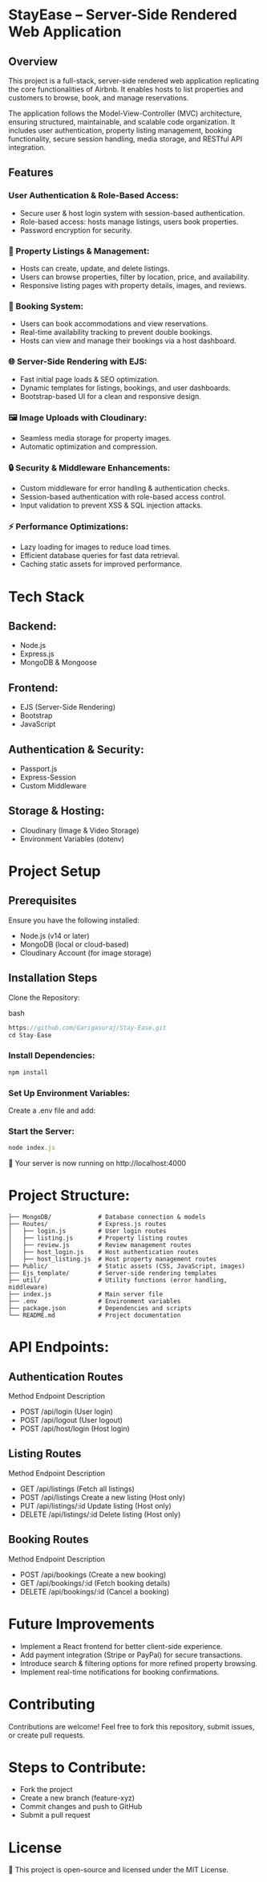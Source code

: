 # StayEase – Server-Side Rendered Web Application
## Overview
This project is a full-stack, server-side rendered web application replicating the core functionalities of Airbnb. It enables hosts to list properties and customers to browse, book, and manage reservations.

The application follows the Model-View-Controller (MVC) architecture, ensuring structured, maintainable, and scalable code organization. It includes user authentication, property listing management, booking functionality, secure session handling, media storage, and RESTful API integration.

## Features
### User Authentication & Role-Based Access:
- Secure user & host login system with session-based authentication.
- Role-based access: hosts manage listings, users book properties.
- Password encryption for security.

### 🏡 Property Listings & Management:
- Hosts can create, update, and delete listings.
- Users can browse properties, filter by location, price, and availability.
- Responsive listing pages with property details, images, and reviews.

### 🛒 Booking System:
- Users can book accommodations and view reservations.
- Real-time availability tracking to prevent double bookings.
- Hosts can view and manage their bookings via a host dashboard.

### 🌐 Server-Side Rendering with EJS:
- Fast initial page loads & SEO optimization.
- Dynamic templates for listings, bookings, and user dashboards.
- Bootstrap-based UI for a clean and responsive design.

### 🖼 Image Uploads with Cloudinary:
- Seamless media storage for property images.
- Automatic optimization and compression.

### 🔒 Security & Middleware Enhancements:
- Custom middleware for error handling & authentication checks.
- Session-based authentication with role-based access control.
- Input validation to prevent XSS & SQL injection attacks.

### ⚡ Performance Optimizations:
- Lazy loading for images to reduce load times.
- Efficient database queries for fast data retrieval.
- Caching static assets for improved performance.

# Tech Stack
## Backend:
- Node.js
- Express.js
- MongoDB & Mongoose

## Frontend:
- EJS (Server-Side Rendering)
- Bootstrap
- JavaScript

## Authentication & Security:
- Passport.js
- Express-Session
- Custom Middleware

## Storage & Hosting:
- Cloudinary (Image & Video Storage)
- Environment Variables (dotenv)

# Project Setup
## Prerequisites
Ensure you have the following installed:

- Node.js (v14 or later)
- MongoDB (local or cloud-based)
- Cloudinary Account (for image storage)
## Installation Steps
Clone the Repository:

bash
``` javascript
https://github.com/Garigasuraj/Stay-Ease.git
cd Stay-Ease
```
### Install Dependencies:

``` javascript
npm install
```
### Set Up Environment Variables:
Create a .env file and add:

### Start the Server:

``` javascript
node index.js
```
🚀 Your server is now running on http://localhost:4000

# Project Structure:
```
├── MongoDB/             # Database connection & models  
├── Routes/              # Express.js routes  
│   ├── login.js         # User login routes  
│   ├── listing.js       # Property listing routes  
│   ├── review.js        # Review management routes  
│   ├── host_login.js    # Host authentication routes  
│   ├── host_listing.js  # Host property management routes  
├── Public/              # Static assets (CSS, JavaScript, images)  
├── Ejs_template/        # Server-side rendering templates  
├── util/                # Utility functions (error handling, middleware)  
├── index.js             # Main server file  
├── .env                 # Environment variables  
├── package.json         # Dependencies and scripts  
└── README.md            # Project documentation
```

# API Endpoints:
## Authentication Routes
Method	Endpoint	Description
- POST	/api/login	(User login)
- POST	/api/logout	(User logout)
- POST	/api/host/login	(Host login)
## Listing Routes
Method	Endpoint	Description
- GET	/api/listings	(Fetch all listings)
- POST	/api/listings	Create a new listing (Host only)
- PUT	/api/listings/:id	Update listing (Host only)
- DELETE	/api/listings/:id	Delete listing (Host only)
## Booking Routes
Method	Endpoint	Description
- POST	/api/bookings	(Create a new booking)
- GET	/api/bookings/:id	(Fetch booking details)
- DELETE	/api/bookings/:id	(Cancel a booking)
# Future Improvements
- Implement a React frontend for better client-side experience.
- Add payment integration (Stripe or PayPal) for secure transactions.
- Introduce search & filtering options for more refined property browsing.
- Implement real-time notifications for booking confirmations.

# Contributing
Contributions are welcome! Feel free to fork this repository, submit issues, or create pull requests.

# Steps to Contribute:
- Fork the project
- Create a new branch (feature-xyz)
- Commit changes and push to GitHub
- Submit a pull request

# License
📜 This project is open-source and licensed under the MIT License.

